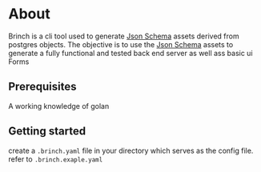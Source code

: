 # About

Brinch is a cli tool used to generate [Json Schema](https://json-schema.org/specification.html) assets derived from postgres objects. The 
objective is to use the [Json Schema](https://json-schema.org/specification.html) assets to generate
a fully functional and tested back end server as well ass basic ui Forms

## Prerequisites

A working knowledge of golan

## Getting started

create a ```.brinch.yaml``` file in your directory which serves as the config file.
refer to ```.brinch.exaple.yaml```
